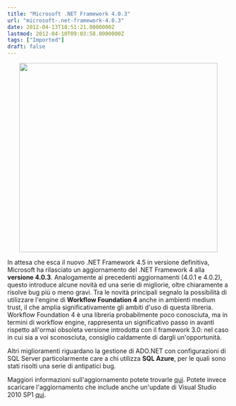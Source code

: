 ```yaml
---
title: "Microsoft .NET Framework 4.0.3"
url: "microsoft-.net-framework-4.0.3"
date: 2012-04-13T18:51:21.0000000Z
lastmod: 2012-04-10T09:03:58.0000000Z
tags: ["Imported"]
draft: false
---
```

<p style="text-align: center;"><img src="/Media/Default/BlogPost//Netframework-version-4.png" alt="" width="450" height="429" /></p>
<p>In attesa che esca il nuovo .NET Framework 4.5 in versione definitiva, Microsoft ha rilasciato un aggiornamento del .NET Framework 4 alla <strong>versione 4.0.3</strong>. Analogamente ai precedenti aggiornamenti (4.0.1 e 4.0.2), questo introduce alcune novità ed una serie di migliorie, oltre chiaramente a risolve bug più o meno gravi. Tra le novità principali segnalo la possibilità di utilizzare l'engine di <strong>Workflow Foundation 4</strong> anche in ambienti medium trust, il che amplia significativamente gli ambiti d'uso di questa libreria. Workflow Foundation 4 è una libreria probabilmente poco conosciuta, ma in termini di workflow engine, rappresenta un significativo passo in avanti rispetto all'ormai obsoleta versione introdotta con il framework 3.0: nel caso in cui sia a voi sconosciuta, consiglio caldamente di dargli un'opportunità.</p>
<p>Altri miglioramenti riguardano la gestione di ADO.NET con configurazioni di SQL Server particolarmente care a chi utilizza <strong>SQL Azure</strong>, per le quali sono stati risolti una serie di antipatici bug.</p>
<p>Maggiori informazioni sull'aggiornamento potete trovarle <a href="http://support.microsoft.com/kb/2600211" title="KB2600211" target="_blank">qui</a>. Potete invece scaricare l'aggiornamento che include anche un'update di Visual Studio 2010 SP1 <a href="http://support.microsoft.com/kb/2600214" target="_blank">qui</a>.</p>
